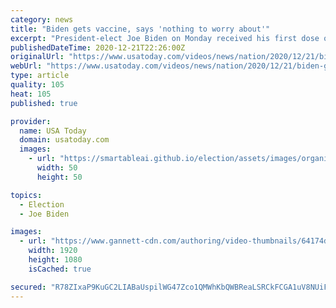 ```yaml
---
category: news
title: "Biden gets vaccine, says 'nothing to worry about'"
excerpt: "President-elect Joe Biden on Monday received his first dose of the coronavirus vaccine on live television as part of a growing effort to convince the American public the inoculations are safe. (Dec. 2"
publishedDateTime: 2020-12-21T22:26:00Z
originalUrl: "https://www.usatoday.com/videos/news/nation/2020/12/21/biden-gets-vaccine-says-nothing-worry-about/4000093001/"
webUrl: "https://www.usatoday.com/videos/news/nation/2020/12/21/biden-gets-vaccine-says-nothing-worry-about/4000093001/"
type: article
quality: 105
heat: 105
published: true

provider:
  name: USA Today
  domain: usatoday.com
  images:
    - url: "https://smartableai.github.io/election/assets/images/organizations/usatoday.com-50x50.jpg"
      width: 50
      height: 50

topics:
  - Election
  - Joe Biden

images:
  - url: "https://www.gannett-cdn.com/authoring/video-thumbnails/64174d5b-87c9-41ea-a9eb-ca4e987ff3c5_poster.jpg?quality=10"
    width: 1920
    height: 1080
    isCached: true

secured: "R78ZIxaP9KuGC2LIABaUspilWG47Zco1QMWhKbQWBReaLSRCkFCGA1uV8NUiFlv7u/hq3P2Kr0qUV9eDLo3qFRX8PygWP79PrH1l4n2QbbGzrXtGhqZ+X0JFXu7WgDrUg+CF9Rb52R6GhhuUzFbPr7Ul7KUpYCO/PkiYGbeFqXlxyFmhsJod/Lx8LH3rdATLR8YzE1qSjbjbbQFGKCayt6awfrepVrc9C5am2yWpKhahnR+XAEYKPbbDf8kjW9UBGuZ0SMdHSmvWVf0z7AWMzR8y55crzo2CQTYJFbjfvdkt4BFV8VVxfjT5viPW9jGE0kyLjFXkpGks4R1g5mjrubRfUNQ95PdYFWSxOorgbP8=;YBJ64blUmxgDKY5DrfjC6Q=="
---
```


